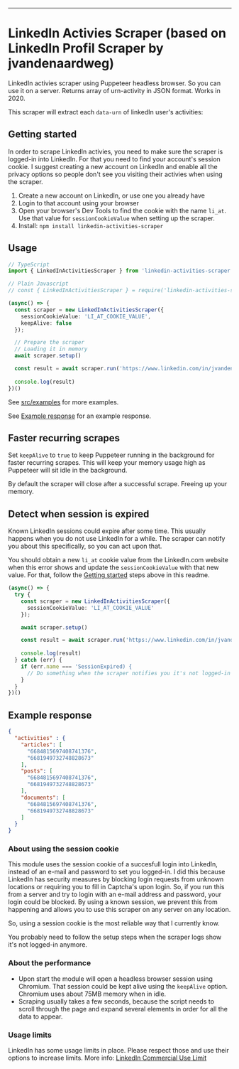 ------
# LinkedIn Activies Scraper (based on LinkedIn Profil Scraper by jvandenaardweg)
LinkedIn activies scraper using Puppeteer headless browser. So you can use it on a server. Returns array of urn-activity in JSON format. Works in 2020.

This scraper will extract each `data-urn` of linkedIn user's activities:

## Getting started
In order to scrape LinkedIn activies, you need to make sure the scraper is logged-in into LinkedIn. For that you need to find your account's session cookie. I suggest creating a new account on LinkedIn and enable all the privacy options so people don't see you visiting their activies when using the scraper.

1. Create a new account on LinkedIn, or use one you already have
2. Login to that account using your browser
3. Open your browser's Dev Tools to find the cookie with the name `li_at`. Use that value for `sessionCookieValue` when setting up the scraper.
4. Install: `npm install linkedin-activities-scraper`

## Usage
```typescript
// TypeScript
import { LinkedInActivitiesScraper } from 'linkedin-activities-scraper';

// Plain Javascript
// const { LinkedInActivitiesScraper } = require('linkedin-activities-scraper')

(async() => {
  const scraper = new LinkedInActivitiesScraper({
    sessionCookieValue: 'LI_AT_COOKIE_VALUE',
    keepAlive: false
  });

  // Prepare the scraper
  // Loading it in memory
  await scraper.setup()

  const result = await scraper.run('https://www.linkedin.com/in/jvandenaardweg/')
  
  console.log(result)
})()
```

See [src/examples](https://github.com/JustinMartinDev/linkedin-activies-scraper/tree/master/src/examples) for more examples.

See [Example response](#example-response) for an example response.

## Faster recurring scrapes
Set `keepAlive` to `true` to keep Puppeteer running in the background for faster recurring scrapes. This will keep your memory usage high as Puppeteer will sit idle in the background.

By default the scraper will close after a successful scrape. Freeing up your memory.

## Detect when session is expired
Known LinkedIn sessions could expire after some time. This usually happens when you do not use LinkedIn for a while. The scraper can notify you about this specifically, so you can act upon that.

You should obtain a new `li_at` cookie value from the LinkedIn.com website when this error shows and update the `sessionCookieValue` with that new value. For that, follow the [Getting started](#getting-started) steps above in this readme.

```typescript
(async() => {
  try {
    const scraper = new LinkedInActivitiesScraper({
      sessionCookieValue: 'LI_AT_COOKIE_VALUE'
    });

    await scraper.setup()

    const result = await scraper.run('https://www.linkedin.com/in/jvandenaardweg/')
  
    console.log(result)
  } catch (err) {
    if (err.name === 'SessionExpired) {
      // Do something when the scraper notifies you it's not logged-in anymore
    }
  }
})()
```

## Example response

```json
{
  "activities" : {
    "articles": [
      "6684815697408741376",
      "6681949732748828673"
    ],
    "posts": [
      "6684815697408741376",
      "6681949732748828673"
    ],
    "documents": [
      "6684815697408741376",
      "6681949732748828673"
    ]
  }
}
```

### About using the session cookie
This module uses the session cookie of a succesfull login into LinkedIn, instead of an e-mail and password to set you logged-in. I did this because LinkedIn has security measures by blocking login requests from unknown locations or requiring you to fill in Captcha's upon login. So, if you run this from a server and try to login with an e-mail address and password, your login could be blocked. By using a known session, we prevent this from happening and allows you to use this scraper on any server on any location.

So, using a session cookie is the most reliable way that I currently know.

You probably need to follow the setup steps when the scraper logs show it's not logged-in anymore.

### About the performance
- Upon start the module will open a headless browser session using Chromium. That session could be kept alive using the `keepAlive` option. Chromium uses about 75MB memory when in idle.
- Scraping usually takes a few seconds, because the script needs to scroll through the page and expand several elements in order for all the data to appear.

### Usage limits
LinkedIn has some usage limits in place. Please respect those and use their options to increase limits. More info: [LinkedIn Commercial Use Limit](https://www.linkedin.com/help/linkedin/answer/52950)
